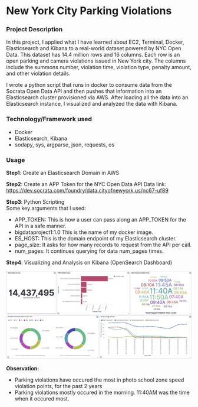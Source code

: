 # New York City Parking Violations
### Project Description
In this project, I applied what I have learned about EC2, Terminal, Docker, Elasticsearch and Kibana to a real-world dataset powered by NYC Open Data. This dataset has 14.4 million rows and 16 columns. Each row is an open parking and camera violations issued in New York city. The columns include the summons number, violation time, violation type, penalty amount, and other violation details.

I wrote a python script that runs in docker to consume data from the Socrata Open Data API and then pushes that information into an Elasticsearch cluster provisioned via AWS. After loading all the data into an Elasticsearch instance, I visualized and analyzed the data with Kibana.



### Technology/Framework used
- Docker
- Elasticsearch, Kibana
- sodapy, sys, argparse, json, requests, os

### Usage
**Step1**: Create an Elasticsearch Domain in AWS

**Step2**: Create an APP Token for the NYC Open Data API
Data link: https://dev.socrata.com/foundry/data.cityofnewyork.us/nc67-uf89


**Step3**: Python Scripting<br>
Some key arguments that I used:
- APP_TOKEN: This is how a user can pass along an APP_TOKEN for the API in a safe manner.
- bigdataproject1:1.0 This is the name of my docker image. 
- ES_HOST: This is the domain endpoint of my Elasticsearch cluster.
- page_size: It asks for how many records to request from the API per call. 
- num_pages: It continues querying for data num_pages times. 

**Step4**: Visualizing and Analysis on Kibana (OpenSearch Dashboard)

![Alt text](https://github.com/jinote/my-projects/blob/main/BigDataTech/Kibana%20Dashboard.jpg)


**Observation:**
- Parking violations have occured the most in photo school zone speed violation points, for the past 2 years
- Parking violations mostly occured in the morning. 11:40AM was the time when it occured most.  




